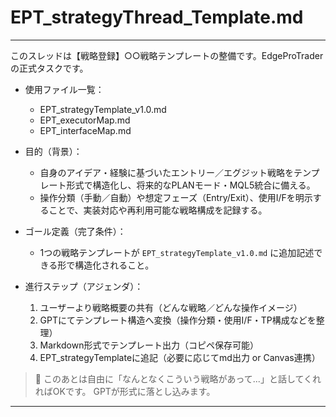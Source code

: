 # EPT_strategyThread_Template.md

---

このスレッドは【戦略登録】○○戦略テンプレートの整備です。EdgeProTraderの正式タスクです。

- 使用ファイル一覧：
    - EPT_strategyTemplate_v1.0.md
    - EPT_executorMap.md
    - EPT_interfaceMap.md

- 目的（背景）：
    - 自身のアイデア・経験に基づいたエントリー／エグジット戦略をテンプレート形式で構造化し、将来的なPLANモード・MQL5統合に備える。
    - 操作分類（手動／自動）や想定フェーズ（Entry/Exit）、使用I/Fを明示することで、実装対応や再利用可能な戦略構成を記録する。

- ゴール定義（完了条件）：
    - 1つの戦略テンプレートが `EPT_strategyTemplate_v1.0.md` に追加記述できる形で構造化されること。

- 進行ステップ（アジェンダ）：
    1. ユーザーより戦略概要の共有（どんな戦略／どんな操作イメージ）
    2. GPTにてテンプレート構造へ変換（操作分類・使用I/F・TP構成などを整理）
    3. Markdown形式でテンプレート出力（コピペ保存可能）
    4. EPT_strategyTemplateに追記（必要に応じてmd出力 or Canvas連携）

> 🎤 このあとは自由に「なんとなくこういう戦略があって...」と話してくれればOKです。
> GPTが形式に落とし込みます。

---